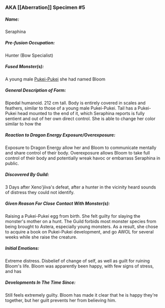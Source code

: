 ### AKA [[Aberration]] Specimen #5

##### Name:
Seraphina
##### Pre-fusion Occupation:
Hunter (Bow Specialist)
##### Fused Monster(s):
A young male [Pukei-Pukei](https://monsterhunterwiki.org/wiki/Pukei-Pukei) she had named Bloom
##### General Description of Form:
Bipedal humanoid. 212 cm tall. Body is entirely covered in scales and feathers, similar to those of a young male Pukei-Pukei. Tail has a Pukei-Pukei head mounted to the end of it, which Seraphina reports is fully sentient and out of her own direct control. She is able to change her color similar to how the 
##### Reaction to Dragon Energy Exposure/Overexposure:
Exposure to Dragon Energy allow her and Bloom to communicate mentally and share control of their body.
Overexposure allows Bloom to take full control of their body and potentially wreak havoc or embarrass Seraphina in public.
##### Discovered By Guild:
3 Days after Xeno'jiiva's defeat, after a hunter in the vicinity heard sounds of distress they could not identify.
##### Given Reason For Close Contact With Monster(s):
Raising a Pukei-Pukei egg from birth. She felt guilty for slaying the monster's mother on a hunt. The Guild forbids most monster species from being brought to Astera, especially young monsters. 
As a result, she chose to acquire a book on Pukei-Pukei development, and go AWOL for several weeks while she raise the creature.
##### Initial Emotions:
Extreme distress. Disbelief of change of self, as well as guilt for ruining Bloom's life. Bloom was apparently been happy, with few signs of stress, and has 
##### Developments In The Time Since:
Still feels extremely guilty. Bloom has made it clear that he is happy they're together, but her guilt prevents her from believing him. 